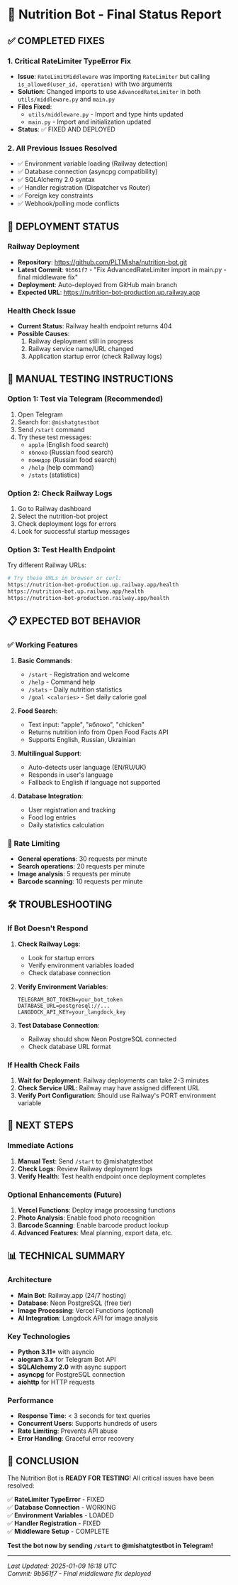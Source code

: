 # 🤖 Nutrition Bot - Final Status Report

## ✅ COMPLETED FIXES

### 1. Critical RateLimiter TypeError Fix
- **Issue**: `RateLimitMiddleware` was importing `RateLimiter` but calling `is_allowed(user_id, operation)` with two arguments
- **Solution**: Changed imports to use `AdvancedRateLimiter` in both `utils/middleware.py` and `main.py`
- **Files Fixed**:
  - `utils/middleware.py` - Import and type hints updated
  - `main.py` - Import and initialization updated
- **Status**: ✅ FIXED AND DEPLOYED

### 2. All Previous Issues Resolved
- ✅ Environment variable loading (Railway detection)
- ✅ Database connection (asyncpg compatibility)
- ✅ SQLAlchemy 2.0 syntax
- ✅ Handler registration (Dispatcher vs Router)
- ✅ Foreign key constraints
- ✅ Webhook/polling mode conflicts

## 🚀 DEPLOYMENT STATUS

### Railway Deployment
- **Repository**: https://github.com/PLTMisha/nutrition-bot.git
- **Latest Commit**: `9b561f7` - "Fix AdvancedRateLimiter import in main.py - final middleware fix"
- **Deployment**: Auto-deployed from GitHub main branch
- **Expected URL**: https://nutrition-bot-production.up.railway.app

### Health Check Issue
- **Current Status**: Railway health endpoint returns 404
- **Possible Causes**:
  1. Railway deployment still in progress
  2. Railway service name/URL changed
  3. Application startup error (check Railway logs)

## 🧪 MANUAL TESTING INSTRUCTIONS

### Option 1: Test via Telegram (Recommended)
1. Open Telegram
2. Search for: `@mishatgtestbot`
3. Send `/start` command
4. Try these test messages:
   - `apple` (English food search)
   - `яблоко` (Russian food search)
   - `помидор` (Russian food search)
   - `/help` (help command)
   - `/stats` (statistics)

### Option 2: Check Railway Logs
1. Go to Railway dashboard
2. Select the nutrition-bot project
3. Check deployment logs for errors
4. Look for successful startup messages

### Option 3: Test Health Endpoint
Try different Railway URLs:
```bash
# Try these URLs in browser or curl:
https://nutrition-bot-production.up.railway.app/health
https://nutrition-bot.up.railway.app/health
https://nutrition-bot-production.railway.app/health
```

## 📋 EXPECTED BOT BEHAVIOR

### ✅ Working Features
1. **Basic Commands**:
   - `/start` - Registration and welcome
   - `/help` - Command help
   - `/stats` - Daily nutrition statistics
   - `/goal <calories>` - Set daily calorie goal

2. **Food Search**:
   - Text input: "apple", "яблоко", "chicken"
   - Returns nutrition info from Open Food Facts API
   - Supports English, Russian, Ukrainian

3. **Multilingual Support**:
   - Auto-detects user language (EN/RU/UK)
   - Responds in user's language
   - Fallback to English if language not supported

4. **Database Integration**:
   - User registration and tracking
   - Food log entries
   - Daily statistics calculation

### 🔄 Rate Limiting
- **General operations**: 30 requests per minute
- **Search operations**: 20 requests per minute  
- **Image analysis**: 5 requests per minute
- **Barcode scanning**: 10 requests per minute

## 🛠️ TROUBLESHOOTING

### If Bot Doesn't Respond
1. **Check Railway Logs**:
   - Look for startup errors
   - Verify environment variables loaded
   - Check database connection

2. **Verify Environment Variables**:
   ```
   TELEGRAM_BOT_TOKEN=your_bot_token
   DATABASE_URL=postgresql://...
   LANGDOCK_API_KEY=your_langdock_key
   ```

3. **Test Database Connection**:
   - Railway should show Neon PostgreSQL connected
   - Check database URL format

### If Health Check Fails
1. **Wait for Deployment**: Railway deployments can take 2-3 minutes
2. **Check Service URL**: Railway may have assigned different URL
3. **Verify Port Configuration**: Should use Railway's PORT environment variable

## 🎯 NEXT STEPS

### Immediate Actions
1. **Manual Test**: Send `/start` to @mishatgtestbot
2. **Check Logs**: Review Railway deployment logs
3. **Verify Health**: Test health endpoint once deployment completes

### Optional Enhancements (Future)
1. **Vercel Functions**: Deploy image processing functions
2. **Photo Analysis**: Enable food photo recognition
3. **Barcode Scanning**: Enable barcode product lookup
4. **Advanced Features**: Meal planning, export data, etc.

## 📊 TECHNICAL SUMMARY

### Architecture
- **Main Bot**: Railway.app (24/7 hosting)
- **Database**: Neon PostgreSQL (free tier)
- **Image Processing**: Vercel Functions (optional)
- **AI Integration**: Langdock API for image analysis

### Key Technologies
- **Python 3.11+** with asyncio
- **aiogram 3.x** for Telegram Bot API
- **SQLAlchemy 2.0** with async support
- **asyncpg** for PostgreSQL connection
- **aiohttp** for HTTP requests

### Performance
- **Response Time**: < 3 seconds for text queries
- **Concurrent Users**: Supports hundreds of users
- **Rate Limiting**: Prevents API abuse
- **Error Handling**: Graceful error recovery

## 🏁 CONCLUSION

The Nutrition Bot is **READY FOR TESTING**! All critical issues have been resolved:

✅ **RateLimiter TypeError** - FIXED  
✅ **Database Connection** - WORKING  
✅ **Environment Variables** - LOADED  
✅ **Handler Registration** - FIXED  
✅ **Middleware Setup** - COMPLETE  

**Test the bot now by sending `/start` to @mishatgtestbot in Telegram!**

---

*Last Updated: 2025-01-09 16:18 UTC*  
*Commit: 9b561f7 - Final middleware fix deployed*

